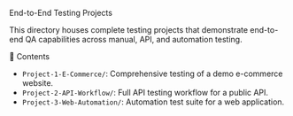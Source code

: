 End-to-End Testing Projects

This directory houses complete testing projects that demonstrate end-to-end QA capabilities across manual, API, and automation testing.

📂 Contents
- `Project-1-E-Commerce/`: Comprehensive testing of a demo e-commerce website.
- `Project-2-API-Workflow/`: Full API testing workflow for a public API.
- `Project-3-Web-Automation/`: Automation test suite for a web application.
